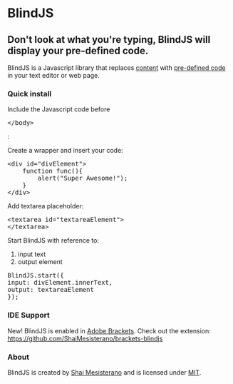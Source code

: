 <h1>BlindJS</h1>
<h2>Don't look at what you're typing, BlindJS will display your pre-defined code.</h2>
BlindJS is a Javascript library that replaces <u>content</u> with <u>pre-defined code</u> in your text editor or web page.

<h3>Quick install</h3>
Include the Javascript code before <pre>&lt;/body&gt;</pre>:

Create a wrapper and insert your code:

<pre>
&lt;div id="divElement"&gt;
    function func(){
        alert("Super Awesome!");
    }
&lt;/div&gt;
</pre>

Add textarea placeholder:

<pre>
&lt;textarea id="textareaElement"&gt;
&lt;/textarea&gt;
</pre>

Start BlindJS with reference to:
<ol>
<li>input text</li>
<li>output element</li>
</ol>

<pre>
BlindJS.start({
input: divElement.innerText,
output: textareaElement
});
</pre>


<h3>IDE Support</h3>
New! BlindJS is enabled in <a href="http://download.brackets.io" target="_blank">Adobe Brackets</a>.
Check out the extension: <a href="https://github.com/ShaiMesisterano/brackets-blindjs">https://github.com/ShaiMesisterano/brackets-blindjs</a>

<h3>About</h3>
BlindJS is created by <a href="http://www.mcterano.com/blog" title="Shai Mesisterano">Shai Mesisterano</a> and is licensed under <a href="https://raw.github.com/ShaiMesisterano/BlindJS/master/LICENSE" title="MIT LICENSE">MIT</a>.
